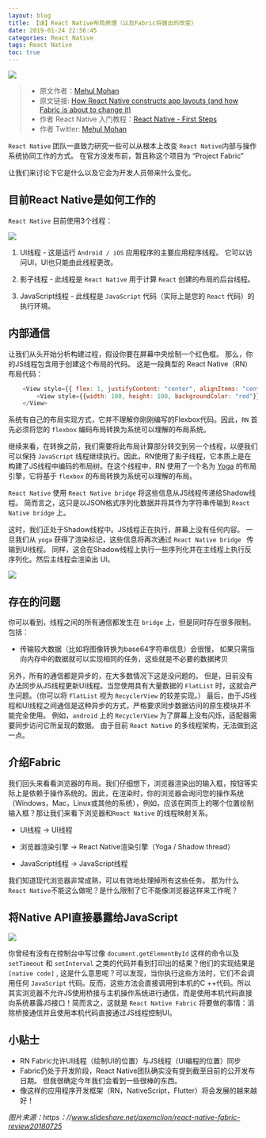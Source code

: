 ```yaml
---
layout: blog
title: 【译】React Native布局原理（以及Fabric将做出的改变）
date: 2019-01-24 22:56:45
categories: React Native
tags: React Native
toc: true
---
```



![](https://user-gold-cdn.xitu.io/2019/1/20/1686b38c126680b5?w=1920&h=1080&f=jpeg&s=440457)


> - 原文作者：[Mehul Mohan
](https://medium.freecodecamp.org/@mehulmpt)
> - 原文链接: [How React Native constructs app layouts (and how Fabric is about to change it)](https://medium.freecodecamp.org/how-react-native-constructs-app-layouts-and-how-fabric-is-about-to-change-it-dd4cb510d055)
> - 作者 React Native 入门教程：[React Native - First Steps
](https://www.udemy.com/react-native-first-steps/?couponCode=MEDIUM_SPECIAL)
> - 作者 Twitter: [Mehul Mohan](https://twitter.com/mehulmpt)

`React Native` 团队一直致力研究一些可以从根本上改变 `React Native`内部与操作系统协同工作的方式。
在官方没发布前，暂且称这个项目为 “Project Fabric”

让我们来讨论下它是什么以及它会为开发人员带来什么变化。

## 目前React Native是如何工作的

`React Native` 目前使用3个线程：

![](https://user-gold-cdn.xitu.io/2019/1/20/1686b44a5766b0ce?w=965&h=507&f=jpeg&s=40227)

1. UI线程 - 这是运行 `Android / iOS` 应用程序的主要应用程序线程。
它可以访问UI，UI也只能由此线程更改。

2. 影子线程 - 此线程是 `React Native` 用于计算 `React` 创建的布局的后台线程。

3. JavaScript线程 - 此线程是 `JavaScript` 代码（实际上是您的 `React` 代码）的执行环境。

## 内部通信

让我们从头开始分析构建过程，假设你要在屏幕中央绘制一个红色框。
那么，你的JS线程包含用于创建这个布局的代码。
这是一段典型的 React Native（RN） 布局代码：

````javascript
    <View style={{ flex: 1, justifyContent: "center", alignItems: "center" }}>
        <View style={{width: 100, height: 100, backgroundColor: "red"}}></View>
    </View>
````

系统有自己的布局实现方式，它并不理解你刚刚编写的Flexbox代码。因此，`RN` 首先必须将您的 `flexbox` 编码布局转换为系统可以理解的布局系统。

继续来看，在转换之前，我们需要将此布局计算部分转交到另一个线程，以便我们可以保持 `JavaScript` 线程继续执行。因此，RN使用了影子线程，它本质上是在构建了JS线程中编码的布局树。在这个线程中，RN 使用了一个名为 [Yoga](https://github.com/facebook/yoga) 的布局引擎，它将基于 `flexbox` 的布局转换为系统可以理解的布局。

`React Native` 使用 `React Native bridge` 将这些信息从JS线程传递给Shadow线程。
简而言之，这只是以JSON格式序列化数据并将其作为字符串传输到 `React Native bridge` 上。

这时，我们正处于Shadow线程中。JS线程正在执行，屏幕上没有任何内容。
一旦我们从 `yoga` 获得了渲染标记，这些信息将再次通过 `React Native bridge ` 传输到UI线程。
同样，这会在Shadow线程上执行一些序列化并在主线程上执行反序列化。然后主线程会渲染出 UI。


![](https://user-gold-cdn.xitu.io/2019/1/20/1686b4bcdd6c93a7?w=922&h=475&f=jpeg&s=43424)

## 存在的问题

你可以看到，线程之间的所有通信都发生在 `bridge` 上，但是同时存在很多限制。
包括：
- 传输较大数据（比如将图像转换为base64字符串信息）会很慢，
如果只需指向内存中的数据就可以实现相同的任务，这些就是不必要的数据拷贝

另外，所有的通信都是异步的，在大多数情况下这是没问题的。
但是，目前没有办法同步从JS线程更新UI线程。当您使用具有大量数据的 `FlatList` 时，这就会产生问题。（你可以将 `FlatList` 视为 `RecyclerView` 的较差实现。）
最后，由于JS线程和UI线程之间通信是这种异步的方式，严格要求同步数据访问的原生模块并不能完全使用。
例如，`android` 上的 `RecyclerView` 为了屏幕上没有闪烁，适配器需要同步访问它所呈现的数据。
由于目前 `React Native` 的多线程架构，无法做到这一点。

## 介绍Fabric

我们回头来看看浏览器的布局。我们仔细想下，浏览器渲染出的输入框，按钮等实际上是依赖于操作系统的。因此，在渲染时，你的浏览器会询问您的操作系统（Windows，Mac，Linux或其他的系统），例如，应该在网页上的哪个位置绘制输入框？那让我们来看下浏览器和`React Native` 的线程映射关系。

- UI线程 → UI线程

- 浏览器渲染引擎 → React Native渲染引擎（Yoga / Shadow thread）

- JavaScript线程 → JavaScript线程

我们知道现代浏览器非常成熟，可以有效地处理掉所有这些任务。
那为什么 `React Native`不能这么做呢？是什么限制了它不能像浏览器这样来工作呢？

## 将Native API直接暴露给JavaScript


![](https://user-gold-cdn.xitu.io/2019/1/20/1686b4ec682c467f?w=547&h=269&f=jpeg&s=32764)

你曾经有没有在控制台中写过像 `document.getElementById` 这样的命令以及 `setTimeout` 和 `setInterval` 之类的代码并看到打印出的结果？他们的实现结果是 `[native code]` , 这是什么意思呢？可以发现，当你执行这些方法时，它们不会调用任何 `JavaScript` 代码。反而，这些方法会直接调用到本机的C ++代码。所以其实浏览器不允许JS使用桥接与主机操作系统进行通信，而是使用本机代码直接向系统暴露JS接口！简而言之，这就是 `React Native Fabric` 将要做的事情：消除桥接通信并且使用本机代码直接通过JS线程控制UI。

## 小贴士

- RN Fabric允许UI线程（绘制UI的位置）与JS线程（UI编程的位置）同步
- Fabric仍处于开发阶段，React Native团队确实没有提到截至目前的公开发布日期。
但我很确定今年我们会看到一些很棒的东西。
- 像这样的应用程序开发框架（RN，NativeScript，Flutter）将会发展的越来越好！

*图片来源：https：//www.slideshare.net/axemclion/react-native-fabric-review20180725*
